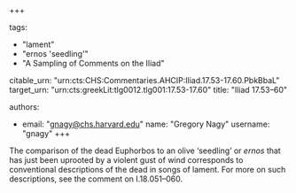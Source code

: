 +++

tags:
- "lament"
- "ernos &#39;seedling&#39;"
- "A Sampling of Comments on the Iliad"

citable_urn: "urn:cts:CHS:Commentaries.AHCIP:Iliad.17.53-17.60.PbkBbaL"
target_urn: "urn:cts:greekLit:tlg0012.tlg001:17.53-17.60"
title: "Iliad 17.53–60"

authors:
- email: "gnagy@chs.harvard.edu"
  name: "Gregory Nagy"
  username: "gnagy"
+++

<p>The comparison of the dead Euphorbos to an olive ‘seedling’ or <em>ernos</em> that has just been uprooted by a violent gust of wind corresponds to conventional descriptions of the dead in songs of lament. For more on such descriptions, see the comment on I.18.051–060.  </p>